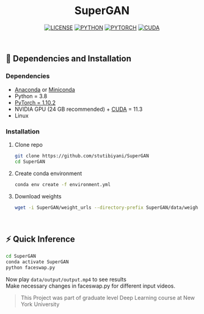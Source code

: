 <div align="center">

# <b>SuperGAN</b>

[![LICENSE](https://img.shields.io/badge/License-Apache%202.0-blue.svg)](https://github.com/95anantsingh/NYU-SuperGAN/blob/integrated/LICENSE) [![PYTHON](https://img.shields.io/badge/python-v3.8-yellow.svg)]() [![PYTORCH](https://img.shields.io/badge/PyTorch-v1.10.2-red.svg)](https://pytorch.org/) [![CUDA](https://img.shields.io/badge/CUDA-v11.3-green.svg)](https://pytorch.org/) 

</div>


<br>

## :wrench: Dependencies and Installation

### Dependencies
- [Anaconda](https://www.anaconda.com/download/#linux) or [Miniconda](https://docs.conda.io/en/latest/miniconda.html)
- Python = 3.8
- [PyTorch = 1.10.2](https://pytorch.org/)
- NVIDIA GPU (24 GB recommended) + [CUDA](https://developer.nvidia.com/cuda-downloads) = 11.3
- Linux


### Installation



1. Clone repo

    ```bash
    git clone https://github.com/stutibiyani/SuperGAN
    cd SuperGAN
    ```

1. Create conda environment

    ```bash
    conda env create -f environment.yml
    ```

1. Download weights

    ```bash
    wget -i SuperGAN/weight_urls --directory-prefix SuperGAN/data/weights
    ```
    
<br>

## :zap: Quick Inference


```bash
cd SuperGAN
conda activate SuperGAN
python faceswap.py
```

Now play `data/output/output.mp4` to see results <br>
Make necessary changes in faceswap.py for different input videos.

<be>

> This Project was part of graduate level Deep Learning course at New York University

<!-- # To-Do

1. Unwanted file purge
2. 

<br><br>

# Setup

1. Run - `git clone `
2. Run - `python setup.py` only once.
3. Run - `GAN ` to activate shared environment afterwards whenever required.
4. Run - `SuperGAN_DATA` for switching to data directory whenever required.

<br><br>


deep-learning pytorch gan face segmentation swapping reenactment

# How to

## Download a Video

Format - <br>
`yt-dlp $source_url --merge-output-format mp4 -o $output_path`

> Example - <br>
> `yt-dlp 'https://www.youtube.com/watch?v=fCF8I_X1qKI' #@param {type:"string"} --merge-output-format mp4 -o ./data/video_Downloads/elon_musk.mp4`

<br>

## Trim a Video

Format - <br>
`ffmpeg -y -i $input_path -ss $source_start -to $source_end -r $fps $output_path`

> Example - <br>
> `ffmpeg -y -i ./data/video_downloads/elon_musk.mp4 -ss '00:01:48' -to '00:03:33' -r 30 ./data/input/elon_musk.mp4`

<br>

## Crop a Video

Format - <br>
`ffmpeg -i $input_path -filter:v 'crop=w=$width:h=$height:x=$top_left_x:y=$top_left_y' -r $fps $output_path`

> Example - <br>
> `ffmpeg -i ./data/input/elon_musk.mp4 -filter:v 'crop=w=620:h=530:x=650:y=0' -r 30 ./data/input/elon_musk_croped.mp4`

<br>

## How to Stack models

### 1. Run FSGAN

1.

<br>

### 2. Extract Frames

1. 

<br>

### 3. Run GFPGAN

1.

<br>

### 4. Encode Video

1.  -->
